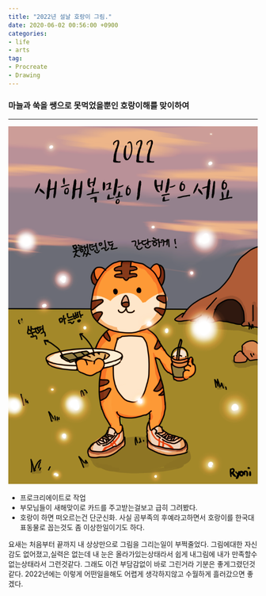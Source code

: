 ```yaml
---
title: "2022년 설날 호랑이 그림."
date: 2020-06-02 00:56:00 +0900
categories: 
- life
- arts
tag: 
- Procreate
- Drawing 
---
```


### 마늘과 쑥을 쌩으로 못먹었을뿐인 호랑이해를 맞이하여<br>

***

![2022NewYear](/assets/images/posts/2022NewYear.PNG)

- 프로크리에이트로 작업
- 부모님들이 새해맞이로 카드를 주고받는걸보고 급히 그려봤다. 
- 호랑이 하면 떠오르는건 단군신화. 사실 곰부족의 후예라고하면서 호랑이를 한국대표동물로 꼽는것도 좀 이상한일이기도 하다. 

요새는 처음부터 끝까지 내 상상만으로 그림을 그리는일이 부쩍줄었다. 그림에대한 자신감도 없어졌고,실력은 없는데 내 눈은 올라가있는상태라서 쉽게 
내그림에 내가 만족할수없는상태라서 그런것같다. 그래도 이건 부담감없이 바로 그린거라 기분은 좋게그렸던것같다.
2022년에는 이렇게 어떤일을해도 어렵게 생각하지않고 수월하게 흘러갔으면 좋겠다. 
